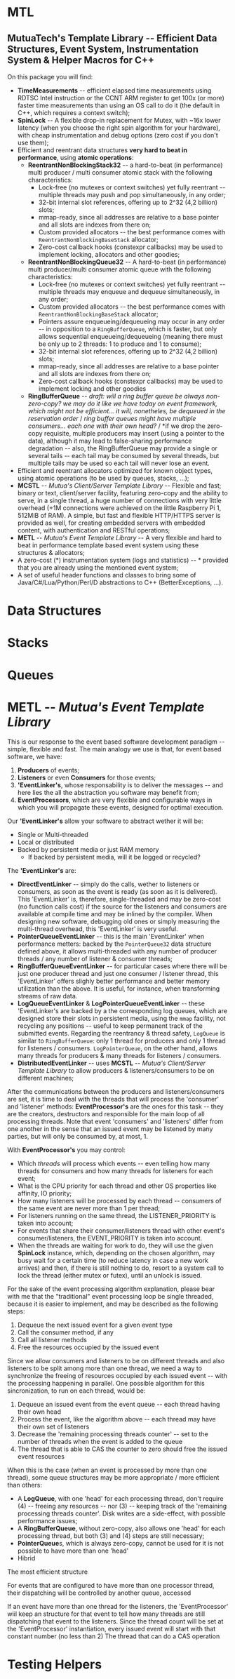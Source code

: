 # MTL

## MutuaTech's Template Library -- Efficient Data Structures, Event System, Instrumentation System &amp; Helper Macros for C++

On this package you will find:

  - **TimeMeasurements** -- efficient elapsed time measurements using RDTSC Intel instruction or the CCNT ARM register to get 100x (or more) faster time measurements than using an OS call to do it (the default in C++, which requires a context switch); 
  - **SpinLock** -- A flexible drop-in replacement for Mutex, with ~16x lower latency (when you choose the right spin algorithm for your hardware), with cheap instrumentation and debug options (zero cost if you don't use them);
  - Efficient and reentrant data structures **very hard to beat in performance**, using **atomic operations**:
     - **ReentrantNonBlockingStack32** -- a hard-to-beat (in performance) multi producer / multi consumer atomic stack with the following characteristics:
        - Lock-free (no mutexes or context switches) yet fully reentrant -- multiple threads may push and pop simultaneously, in any order;
        - 32-bit internal slot references, offering up to 2^32 (4,2 billion) slots;
        - mmap-ready, since all addresses are relative to a base pointer and all slots are indexes from there on;
        - Custom provided allocators -- the best performance comes with `ReentrantNonBlockingBaseStack` allocator;
        - Zero-cost callback hooks (constexpr callbacks) may be used to implement locking, allocators and other goodies;
     - **ReentrantNonBlockingQueue32** -- A hard-to-beat (in performance) multi producer/multi consumer atomic queue with the following characteristics:
        - Lock-free (no mutexes or context switches) yet fully reentrant -- multiple threads may enqueue and dequeue simultaneously, in any order;
        - Custom provided allocators -- the best performance comes with `ReentrantNonBlockingBaseStack` allocator;
        - Pointers assure enqueueing/dequeueing may occur in any order -- in opposition to a `RingBufferQueue`, which is faster, but only allows sequential enqueueing/dequeueing (meaning there must be only up to 2 threads: 1 to produce and 1 to consume);
        - 32-bit internal slot references, offering up to 2^32 (4,2 billion) slots;
        - mmap-ready, since all addresses are relative to a base pointer and all slots are indexes from there on;
        - Zero-cost callback hooks (constexpr callbacks) may be used to implement locking and other goodies
     - **RingBufferQueue** -- *draft: will a ring buffer queue be always non-zero-copy? we may do it like we have today on event framework, which might not be efficient... it will, nonetheles, be dequeued in the reservation order* / *ring buffer queues might have multiple consumers... each one with their own head?* / *if we drop the zero-copy requisite, multiple producers may insert (using a pointer to the data), although it may lead to false-sharing performance degradation -- also, the RingBufferQueue may provide a single or several tails -- each tail may be consumed by several threads, but multiple tails may be used so each tail will never lose an event.
  - Efficient and reentrant allocators optimized for known object types, using atomic operations (to be used by queues, stacks, ...);
  - **MCSTL** -- *Mutua's Client/Server Template Library* -- Flexible and fast; binary or text, client/server facility, featuring zero-copy and the ability to serve, in a single thread, a huge number of connections with very little overhead (+1M connections were achieved on the little Raspberry Pi 1, 512MiB of RAM). A simple, but fast and flexible HTTP/HTTPS server is provided as well, for creating embedded servers with embedded content, with authentication and RESTful operations;
  - **METL** -- *Mutua's Event Template Library* -- A very flexible and hard to beat in performance template based event system using these structures & allocators;
  - A zero-cost (\*) instrumentation system (logs and statistics) -- \* provided that you are already using the mentioned event system;
  - A set of useful header functions and classes to bring some of Java/C#/Lua/Python/Perl/D abstractions to C++ (BetterExceptions, ...).

# Data Structures
# Stacks
# Queues

# METL -- *Mutua's Event Template Library*

This is our response to the event based software development paradigm -- simple, flexible and fast. The main analogy we use is that, for event based software, we have:
  1. **Producers** of events;
  2. **Listeners** or even **Consumers** for those events;
  3. **'EventLinker's**, whose responsability is to deliver the messages -- and here lies the all the abstraction you software may benefit from;
  4. **EventProcessors**, which are very flexible and configurable ways in which you will propagate these events, designed for optimal execution.

Our **'EventLinker's** allow your software to abstract wether it will be:
  * Single or Multi-threaded
  * Local or distributed
  * Backed by persistent media or just RAM memory
    - If backed by persistent media, will it be logged or recycled?

The **'EventLinker's** are:
  * **DirectEventLinker** -- simply do the calls, wether to listeners or consumers, as soon as the event is ready (as soon as it is delivered). This 'EventLinker' is, therefore, single-threaded and may be zero-cost (no function calls cost) if the source for the listeners and consumers are available at compile time and may be inlined by the compiler. When designing new software, debugging old ones or simply measuring the multi-thread overhead, this 'EventLinker' is very useful. 
  * **PointerQueueEventLinker** -- this is the main 'EventLinker' when performance metters: backed by the `PointerQueue32` data structure defined above, it allows multi-threaded with any number of producer threads / any number of listener & consumer threads;
  * **RingBufferQueueEventLinker** -- for particular cases where there will be just one producer thread and just one consumer / listener thread, this 'EventLinker' offers slighly better performance and better memory utilization than the above. It is useful, for instance, when transforming streams of raw data.
  * **LogQueueEventLinker** & **LogPointerQueueEventLinker** -- these 'EventLinker's are backed by a the corresponding log queues, which are designed store their slots in persistent media, using the `mmap` facility, not recycling any positions -- useful to keep permanent track of the submitted events. Regarding the reentrancy & thread safety, `LogQueue` is similar to `RingBufferQueue`: only 1 thread for producers and only 1 thread for listeners / consumers. `LogPointerQueue`, on the other hand, allows many threads for producers & many threads for listeners / consumers.
  * **DistributedEventLinker** -- uses **MCSTL** -- *Mutua's Client/Server Template Library* to allow producers & listeners/consumers to be on different machines;

After the communications between the producers and listeners/consumers are set, it is time to deal with the threads that will process the 'consumer' and 'listener' methods: **EventProcessor's** are the ones for this task -- they are the creators, destructors and responsible for the main loop of all processing threads. Note that event 'consumers' and 'listeners' differ from one another in the sense that an issued event may be listened by many parties, but will only be consumed by, at most, 1.

With **EventProcessor's** you may control:

  * Which *threads* will process which events -- even telling how many threads for consumers and how many threads for listeners for each event;
  * What is the CPU priority for each thread and other OS properties like affinity, IO priority;
  * How many listeners will be processed by each thread -- consumers of the same event are never more than 1 per thread;
  * For listeners running on the same thread, the LISTENER_PRIORITY is taken into account;
  * For events that share their consumer/listeners thread with other event's consumer/listeners, the EVENT_PRIORITY is taken into account.
  * When the threads are waiting for work to do, they will use the given **SpinLock** instance, which, depending on the chosen algorithm, may busy wait for a certain time (to reduce latency in case a new work arrives) and then, if there is still nothing to do, resort to a system call to lock the thread (either mutex or futex), until an unlock is issued.
  
For the sake of the event processing algorithm explanation, please bear with me that the "traditional" event processing loop be single threaded, because it is easier to implement, and may be described as the following steps:

  1. Dequeue the next issued event for a given event type
  2. Call the consumer method, if any
  3. Call all listener methods
  4. Free the resources occupied by the issued event

Since we allow consumers and listeners to be on different threads and also listeners to be split among more than one thread, we need a way to synchronize the freeing of resources occupied by each issued event -- with the processing happening in parallel. One possible algorithm for this sincronization, to run on each thread, would be:

  1. Dequeue an issued event from the event queue -- each thread having their own head
  2. Process the event, like the algorithm above -- each thread may have their own set of listeners
  3. Decrease the 'remaining processing threads counter' -- set to the number of threads when the event is added to the queue
  4. The thread that is able to CAS the counter to zero should free the issued event resources

When this is the case (when an event is processed by more than one thread), some queue structures may be more appropriate / more efficient than others:

  - A **LogQueue**, with one 'head' for each processing thread, don't require (4) -- freeing any resources -- nor (3) -- keeping track of the 'remaining processing threads counter'. Disk writes are a side-effect, with possible performance issues;
  - A **RingBufferQueue**, without zero-copy, also allows one 'head' for each processing thread, but both (3) and (4) steps are still necessary;
  - **PointerQueue**s, which is always zero-copy, cannot be used for it is not possible to have more than one 'head'
  - Hibrid 

The most efficient structure 

For events that are configured to have more than one processor thread, their dispatching will be controlled by another queue, accessed 

If an event have more than one thread for the listeners, the 'EventProcessor' wiil keep an structure for that event to tell how many threads are still dispatching that event to the listeners. Since the thread count will be set at the 'EventProcessor' instantiation, every issued event will start with that constant number (no less than 2) The thread that can do a CAS operation 

# Testing Helpers

